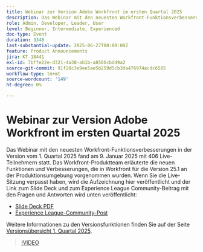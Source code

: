 ```yaml
---
title: Webinar zur Version Adobe Workfront im ersten Quartal 2025
description: Das Webinar mit den neuesten Workfront-Funktionsverbesserungen in der Version vom 1. Quartal 2025 fand am 9. Januar 2025 mit 406 Live-Teilnehmern statt. Das Workfront-Produktteam erläuterte die neuen Funktionen und Verbesserungen, die in Workfront für die Version 25.1 an der Produktionsumgebung vorgenommen wurden.
role: Admin, Developer, Leader, User
level: Beginner, Intermediate, Experienced
doc-type: Event
duration: 3348
last-substantial-update: 2025-06-27T00:00:00Z
feature: Product Announcements
jira: KT-18441
exl-id: 7bffe22e-d321-4a38-ab1b-a8566cbdd9a2
source-git-commit: 91f20c3e9ee5ae5b259d5cb3da476974acdc6585
workflow-type: tm+mt
source-wordcount: '149'
ht-degree: 0%

---
```


# Webinar zur Version Adobe Workfront im ersten Quartal 2025

Das Webinar mit den neuesten Workfront-Funktionsverbesserungen in der Version vom 1. Quartal 2025 fand am 9. Januar 2025 mit 406 Live-Teilnehmern statt. Das Workfront-Produktteam erläuterte die neuen Funktionen und Verbesserungen, die in Workfront für die Version 25.1 an der Produktionsumgebung vorgenommen wurden. Wenn Sie die Live-Sitzung verpasst haben, wird die Aufzeichnung hier veröffentlicht und der Link zum Slide Deck und zum Experience League Community-Beitrag mit den Fragen und Antworten wird unten veröffentlicht:

* [Slide Deck PDF](https://cdn.experience.workfront.com/Training/Guides/Customer+Success+at+Scale/010925+-+25.1+First+Quarter+2025+Release+Webinar.pdf)
* [Experience League-Community-Post](https://experienceleaguecommunities.adobe.com/t5/workfront-discussions/event-follow-up-adobe-workfront-first-quarter-2025-release/td-p/729761)

Weitere Informationen zu den Versionsfunktionen finden Sie auf der Seite [Versionsübersicht 1. Quartal 2025](https://experienceleague.adobe.com/en/docs/workfront/using/product-announcements/product-releases/release-25-q1/25-q1-release-overview#report-and-dashboard-enhancements).

>[!VIDEO](https://video.tv.adobe.com/v/3464380/?learn=on&enablevpops)
